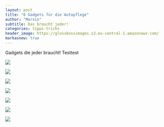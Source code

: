```yaml
---
layout: post
title: "6 Gadgets für die Autopflege"
author: "Marvin"
subtitle: Das braucht jeder!
categories: tipps-tricks
header_image: https://glossbossimages.s3.eu-central-1.amazonaws.com/
markasnew: true
---
```


Gadgets die jeder braucht! Testtest

![](https://glossbossimages.s3.eu-central-1.amazonaws.com/marvin/gadgets/DSC_0005.jpg)

![](https://glossbossimages.s3.eu-central-1.amazonaws.com/marvin/gadgets/DSC_0006.jpg)

![](https://glossbossimages.s3.eu-central-1.amazonaws.com/marvin/gadgets/gadget00.jpg)

![](https://glossbossimages.s3.eu-central-1.amazonaws.com/marvin/gadgets/gadget01.jpg)

![](https://glossbossimages.s3.eu-central-1.amazonaws.com/marvin/gadgets/gadget02.jpg)

![](https://glossbossimages.s3.eu-central-1.amazonaws.com/marvin/gadgets/gadget03.jpg)

![](https://glossbossimages.s3.eu-central-1.amazonaws.com/marvin/gadgets/gadget04.jpg)
